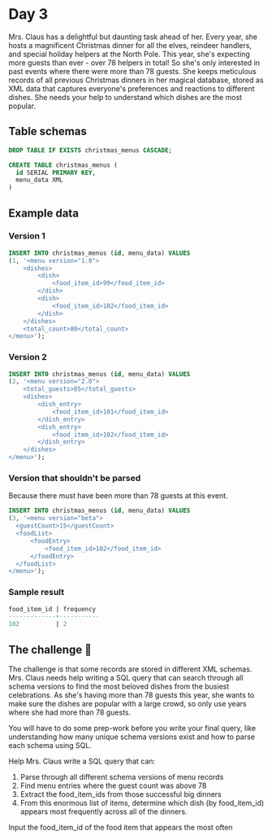 # Day 3

Mrs. Claus has a delightful but daunting task ahead of her. Every year, she hosts a magnificent Christmas dinner for all
the elves, reindeer handlers, and special holiday helpers at the North Pole. This year, she's expecting more guests than
ever - over 78 helpers in total! So she's only interested in past events where there were more than 78 guests. She keeps
meticulous records of all previous Christmas dinners in her magical database, stored as XML data that captures
everyone's preferences and reactions to different dishes. She needs your help to understand which dishes are the most
popular.

## Table schemas
```sql
DROP TABLE IF EXISTS christmas_menus CASCADE;

CREATE TABLE christmas_menus (
  id SERIAL PRIMARY KEY,
  menu_data XML
)
```

## Example data
### Version 1
```sql
INSERT INTO christmas_menus (id, menu_data) VALUES
(1, '<menu version="1.0">
    <dishes>
        <dish>
            <food_item_id>99</food_item_id>
        </dish>
        <dish>
            <food_item_id>102</food_item_id>
        </dish>
    </dishes>
    <total_count>80</total_count>
</menu>');
```

### Version 2
```sql
INSERT INTO christmas_menus (id, menu_data) VALUES
(2, '<menu version="2.0">
    <total_guests>85</total_guests>
    <dishes>
        <dish_entry>
            <food_item_id>101</food_item_id>
        </dish_entry>
        <dish_entry>
            <food_item_id>102</food_item_id>
        </dish_entry>
    </dishes>
</menu>');
```

### Version that shouldn't be parsed
Because there must have been more than 78 guests at this event.

```sql
INSERT INTO christmas_menus (id, menu_data) VALUES
(3, '<menu version="beta">
  <guestCount>15</guestCount>
  <foodList>
      <foodEntry>
          <food_item_id>102</food_item_id>
      </foodEntry>
  </foodList>
</menu>');
```

### Sample result
```sql
food_item_id | frequency
-------------+-----------
102          | 2
```

## The challenge 🎁

The challenge is that some records are stored in different XML schemas. Mrs. Claus needs help writing a SQL query that
can search through all schema versions to find the most beloved dishes from the busiest celebrations. As she's having
more than 78 guests this year, she wants to make sure the dishes are popular with a large crowd, so only use years where
she had more than 78 guests.

You will have to do some prep-work before you write your final query, like understanding how many unique schema versions
exist and how to parse each schema using SQL.

Help Mrs. Claus write a SQL query that can:

1. Parse through all different schema versions of menu records
1. Find menu entries where the guest count was above 78
1. Extract the food_item_ids from those successful big dinners
1. From this enormous list of items, determine which dish (by food_item_id) appears most frequently across all of the
   dinners.

Input the food_item_id of the food item that appears the most often